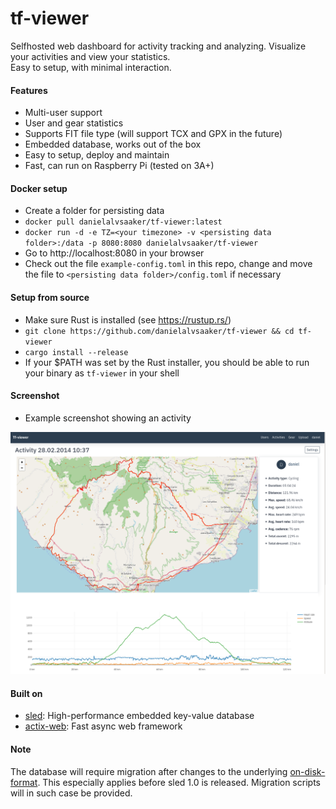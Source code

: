 # tf-viewer
Selfhosted web dashboard for activity tracking and analyzing. Visualize your activities and view your statistics.  
Easy to setup, with minimal interaction.


#### Features
- Multi-user support
- User and gear statistics
- Supports FIT file type (will support TCX and GPX in the future)
- Embedded database, works out of the box
- Easy to setup, deploy and maintain
- Fast, can run on Raspberry Pi (tested on 3A+)

#### Docker setup
- Create a folder for persisting data
- `docker pull danielalvsaaker/tf-viewer:latest`
- `docker run -d -e TZ=<your timezone> -v <persisting data folder>:/data -p 8080:8080 danielalvsaaker/tf-viewer`
- Go to http://localhost:8080 in your browser
- Check out  the file `example-config.toml` in this repo, change and move the file to `<persisting data folder>/config.toml` if necessary

#### Setup from source
- Make sure Rust is installed (see https://rustup.rs/)
- `git clone https://github.com/danielalvsaaker/tf-viewer && cd tf-viewer`
- `cargo install --release`
- If your $PATH was set by the Rust installer, you should be able to run your binary as `tf-viewer` in your shell

#### Screenshot
- Example screenshot showing an activity  

![Screenshot](screenshot.png)

#### Built on
- [sled](https://github.com/spacejam/sled): High-performance embedded key-value database
- [actix-web](https://actix.rs): Fast async web framework

#### Note
The database will require migration after changes to the underlying [on-disk-format](https://github.com/spacejam/sled#known-issues-warnings). This especially applies before sled 1.0 is released.
Migration scripts will in such case be provided.
